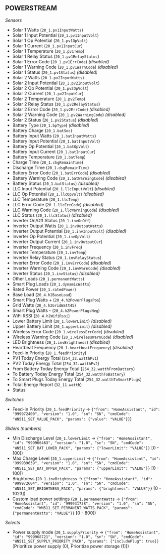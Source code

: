 ## POWERSTREAM

*Sensors*
- Solar 1 Watts (`20_1.pv1InputWatts`)
- Solar 1 Input Potential (`20_1.pv1InputVolt`)
- Solar 1 Op Potential (`20_1.pv1OpVolt`)
- Solar 1 Current (`20_1.pv1InputCur`)
- Solar 1 Temperature (`20_1.pv1Temp`)
- Solar 1 Relay Status (`20_1.pv1RelayStatus`)
- Solar 1 Error Code (`20_1.pv1ErrCode`)   _(disabled)_
- Solar 1 Warning Code (`20_1.pv1WarnCode`)   _(disabled)_
- Solar 1 Status (`20_1.pv1Status`)   _(disabled)_
- Solar 2 Watts (`20_1.pv2InputWatts`)
- Solar 2 Input Potential (`20_1.pv2InputVolt`)
- Solar 2 Op Potential (`20_1.pv2OpVolt`)
- Solar 2 Current (`20_1.pv2InputCur`)
- Solar 2 Temperature (`20_1.pv2Temp`)
- Solar 2 Relay Status (`20_1.pv2RelayStatus`)
- Solar 2 Error Code (`20_1.pv2ErrCode`)   _(disabled)_
- Solar 2 Warning Code (`20_1.pv2WarningCode`)   _(disabled)_
- Solar 2 Status (`20_1.pv2Status`)   _(disabled)_
- Battery Type (`20_1.bpType`)   _(disabled)_
- Battery Charge (`20_1.batSoc`)
- Battery Input Watts (`20_1.batInputWatts`)
- Battery Input Potential (`20_1.batInputVolt`)
- Battery Op Potential (`20_1.batOpVolt`)
- Battery Input Current (`20_1.batInputCur`)
- Battery Temperature (`20_1.batTemp`)
- Charge Time (`20_1.chgRemainTime`)
- Discharge Time (`20_1.dsgRemainTime`)
- Battery Error Code (`20_1.batErrCode`)   _(disabled)_
- Battery Warning Code (`20_1.batWarningCode`)   _(disabled)_
- Battery Status (`20_1.batStatus`)   _(disabled)_
- LLC Input Potential (`20_1.llcInputVolt`)   _(disabled)_
- LLC Op Potential (`20_1.llcOpVolt`)   _(disabled)_
- LLC Temperature (`20_1.llcTemp`)
- LLC Error Code (`20_1.llcErrCode`)   _(disabled)_
- LLC Warning Code (`20_1.llcWarningCode`)   _(disabled)_
- LLC Status (`20_1.llcStatus`)   _(disabled)_
- Inverter On/Off Status (`20_1.invOnOff`)
- Inverter Output Watts (`20_1.invOutputWatts`)
- Inverter Output Potential (`20_1.invInputVolt`)   _(disabled)_
- Inverter Op Potential (`20_1.invOpVolt`)
- Inverter Output Current (`20_1.invOutputCur`)
- Inverter Frequency (`20_1.invFreq`)
- Inverter Temperature (`20_1.invTemp`)
- Inverter Relay Status (`20_1.invRelayStatus`)
- Inverter Error Code (`20_1.invErrCode`)   _(disabled)_
- Inverter Warning Code (`20_1.invWarnCode`)   _(disabled)_
- Inverter Status (`20_1.invStatus`)   _(disabled)_
- Other Loads (`20_1.permanentWatts`)
- Smart Plug Loads (`20_1.dynamicWatts`)
- Rated Power (`20_1.ratedPower`)
- Base Load (`20_4.h2BaseLoad`)
- Smart Plug Watts + (`20_4.h2PowerPlugsPos`)
- Grid Watts (`20_4.h2GridWatt45`)
- Smart Plug Watts - (`20_4.h2PowerPlugsNeg`)
- WiFi RSSI (`20_4.h2WifiRssi`)
- Lower Battery Limit (`20_1.lowerLimit`)   _(disabled)_
- Upper Battery Limit (`20_1.upperLimit`)   _(disabled)_
- Wireless Error Code (`20_1.wirelessErrCode`)   _(disabled)_
- Wireless Warning Code (`20_1.wirelessWarnCode`)   _(disabled)_
- LED Brightness (`20_1.invBrightness`)   _(disabled)_
- Heartbeat Frequency (`20_1.heartbeatFrequency`)   _(disabled)_
- Feed-in Priority (`20_1.feedPriority`)
- PV1 Today Energy Total (`254_32.watthPv1`)
- PV2 Today Energy Total (`254_32.watthPv2`)
- From Battery Today Energy Total (`254_32.watthFromBattery`)
- To Battery Today Energy Total (`254_32.watthToBattery`)
- To Smart Plugs Today Energy Total (`254_32.watthToSmartPlugs`)
- Total Energy Report (`32_11.watth`)
- Status

*Switches*
- Feed-in Priority (`20_1.feedPriority` -> `{"from": "HomeAssistant", "id": "999972400", "version": "1.0", "sn": "SN", "cmdCode": "WN511_SET_VALUE_PACK", "params": {"value": "VALUE"}}`)

*Sliders (numbers)*
- Min Discharge Level (`20_1.lowerLimit` -> `{"from": "HomeAssistant", "id": "999966463", "version": "1.0", "sn": "SN", "cmdCode": "WN511_SET_BAT_LOWER_PACK", "params": {"lowerLimit": "VALUE"}}` [0 - 100])
- Max Charge Level (`20_1.upperLimit` -> `{"from": "HomeAssistant", "id": "999939639", "version": "1.0", "sn": "SN", "cmdCode": "WN511_SET_BAT_UPPER_PACK", "params": {"upperLimit": "VALUE"}}` [0 - 100])
- Brightness (`20_1.invBrightness` -> `{"from": "HomeAssistant", "id": "999972604", "version": "1.0", "sn": "SN", "cmdCode": "WN511_SET_BRIGHTNESS_PACK", "params": {"brightness": "VALUE"}}` [0 - 1023])
 - Custom load power settings (`20_1.permanentWatts` -> `{"from": "HomeAssistant", "id": "999931738", "version": "1.0", "sn": "SN", "cmdCode": "WN511_SET_PERMANENT_WATTS_PACK", "params": {"permanentWatts": "VALUE"}}` [0 - 800])

*Selects*
- Power supply mode (`20_1.supplyPriority` -> `{"from": "HomeAssistant", "id": "999968721", "version": "1.0", "sn": "SN", "cmdCode": "WN511_SET_SUPPLY_PRIORITY_PACK", "params": {"includePlug": true}}` [Prioritize power supply (0), Prioritize power storage (1)])


